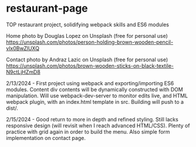 # restaurant-page
TOP restaurant project, solidifying webpack skills and ES6 modules

Home photo by Douglas Lopez on Unsplash (free for personal use)
https://unsplash.com/photos/person-holding-brown-wooden-pencil-vlx0BwZlUXQ

Contact photo by Andraz Lazic on Unsplash (free for personal use)
https://unsplash.com/photos/brown-wooden-sticks-on-black-textile-N9ctLjHZmD8  

2/13/2024 - First project using webpack and exporting/importing ES6 modules. Content div contents will be dynamically constructed with DOM manipulation. Will use webpack-dev-server to monitor edits live, and HTML webpack plugin, with an index.html template in src. Building will push to a dist/.

2/15/2024 - Good return to more in depth and refined styling. Still lacks responsive design (will revisit when I reach advanced HTML/CSS). Plenty of practice with grid again in order to build the menu. Also simple form implementation on contact page.
